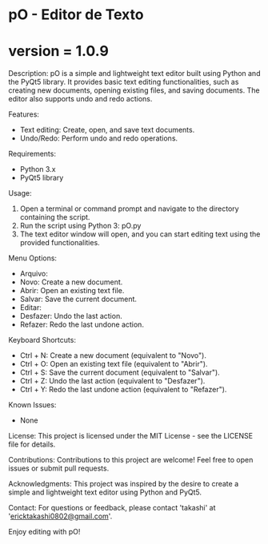 # pO - Editor de Texto
# version = 1.0.9

Description:
pO is a simple and lightweight text editor built using Python and the PyQt5 library. It provides basic text editing functionalities, such as creating new documents, opening existing files, and saving documents. The editor also supports undo and redo actions.

Features:
- Text editing: Create, open, and save text documents.
- Undo/Redo: Perform undo and redo operations.

Requirements:
- Python 3.x
- PyQt5 library

Usage:
1. Open a terminal or command prompt and navigate to the directory containing the script.
2. Run the script using Python 3:
pO.py
3. The text editor window will open, and you can start editing text using the provided functionalities.

Menu Options:
- Arquivo:
- Novo: Create a new document.
- Abrir: Open an existing text file.
- Salvar: Save the current document.
- Editar:
- Desfazer: Undo the last action.
- Refazer: Redo the last undone action.

Keyboard Shortcuts:
- Ctrl + N: Create a new document (equivalent to "Novo").
- Ctrl + O: Open an existing text file (equivalent to "Abrir").
- Ctrl + S: Save the current document (equivalent to "Salvar").
- Ctrl + Z: Undo the last action (equivalent to "Desfazer").
- Ctrl + Y: Redo the last undone action (equivalent to "Refazer").

Known Issues:
- None

License:
This project is licensed under the MIT License - see the LICENSE file for details.

Contributions:
Contributions to this project are welcome! Feel free to open issues or submit pull requests.

Acknowledgments:
This project was inspired by the desire to create a simple and lightweight text editor using Python and PyQt5.

Contact:
For questions or feedback, please contact 'takashi' at 'ericktakashi0802@gmail.com'.

Enjoy editing with pO!

